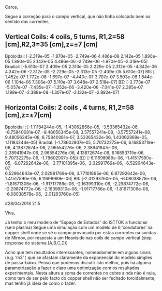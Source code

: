 Caros,

Segue a correção para o campo vertical, que não tinha colocado bem os sentido das correntes,

## Vertical Coils: 4 coils, 5 turns, R1,2=58 [cm],R2,3=35 [cm],z=±7 [cm]

Bpoloidal:
[-2.319e-05 -1.970e-05 -2.749e-06  4.486e-06  2.142e-05  1.890e-05
  1.890e-05  2.142e-05  4.486e-06 -2.749e-06 -1.970e-05 -2.319e-05]
Bradial:
[-5.610e-07  2.409e-05  2.313e-05  2.229e-05  2.312e-05 -4.342e-06
  4.342e-06 -2.312e-05 -2.229e-05 -2.313e-05 -2.409e-05  5.610e-07]
BR:
[ 1.452e-07  1.772e-08 -1.697e-07 -4.440e-07  3.707e-07  3.503e-06
  1.844e-06  1.104e-06  7.306e-07  5.110e-07  3.648e-07  2.518e-07]
BZ:
[-3.773e-07 -5.057e-07 -7.435e-07 -1.352e-06 -3.420e-06 -7.041e-07
  2.385e-07  1.198e-07 -2.388e-08 -1.307e-07 -2.132e-07 -2.892e-07]
  
  
## Horizontal Coils: 2 coils , 4 turns, R1,2=58 [cm],z=±7[cm]

Bpoloidal :
[-1.11184244e-05, -1.43062868e-05, -3.53365432e-06, -8.75840081e-07, -9.48056345e-08,  3.57557241e-08,
 -3.57557241e-08,  9.48056345e-08, 8.75840081e-07,  3.53365432e-06,  1.43062868e-05,  1.11184244e-05]
Bradial: 
[-1.78602907e-05,  5.70732275e-06,  6.16853719e-06,  4.13872674e-06, 2.96554276e-06,  2.38941947e-06,  
2.38941947e-06,  2.96554276e-06, 4.13872674e-06,  6.16853719e-06,  5.70732275e-06, -1.78602907e-05])
BZ:
[-6.11698989e-06, -1.41517590e-05, -6.87292642e-06, -3.77101895e-06, -2.02991769e-06, -6.52964643e-07,  
6.52964643e-07,  2.02991769e-06, 3.77101895e-06,  6.87292642e-06,  1.41517590e-05,  6.11698989e-06]
BR:
[-2.01293760e-05, -6.08038578e-06, -1.81671306e-06, -1.91717786e-06, -2.16399310e-06, -2.29874772e-06, 
-2.29874772e-06, -2.16399310e-06, -1.91717786e-06, -1.81671306e-06, -6.08038578e-06, -2.01293760e-05]

  
#28/04/2018 21:5

Viva,

Já tenho o meu modelo de “Espaço de Estados” do ISTTOK a funcionar (sem plasma)
Segue uma simulação com um modelo de 6 ‘condutores’ na copper shell onde se vê o campo provocado por
estas correntes na sondas de Mirnov, por resposta a um Heaviside nas coils de campo vertical (step response do sistema (A,B,C,D))

Acho que tem resultados interessantes, nomeadamente em alguns sinais (e.g. ‘m3’ ) que se afastam claramente da
exponencial do modelo simples de passa-baixo. 
Penso que podemos discutir isto melhor, pois há alguma parametrização a fazer e claro uma 
optimização com os resultados experimentais.
Nesta altura a soma de correntes no cobre ainda não é nula, como tem de ser pelo facto do copper shell não ser fechado toroidalmente, mas tenho já ideia de como o fazer.
